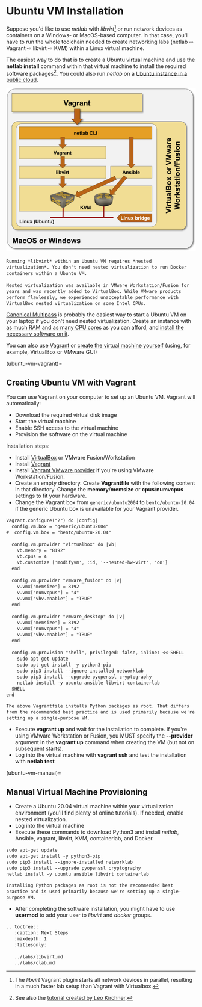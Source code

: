 # Ubuntu VM Installation

Suppose you'd like to use *netlab* with *libvirt*[^1] or run network devices as containers on a Windows- or MacOS-based computer. In that case, you'll have to run the whole toolchain needed to create networking labs (netlab ⇨ Vagrant ⇨ libvirt ⇨ KVM) within a Linux virtual machine.

The easiest way to do that is to create a Ubuntu virtual machine and use the **netlab install** command within that virtual machine to install the required software packages[^2]. You could also run _netlab_ on a [Ubuntu instance in a public cloud](cloud.md).

![Running Ubuntu VM on a desktop OS](ubuntu-on-desktop-os.png)

[^1]: The *libvirt* Vagrant plugin starts all network devices in parallel, resulting in a much faster lab setup than Vagrant with Virtualbox.

[^2]: See also the [tutorial created by Leo Kirchner](https://blog.kirchne.red/posts/netsim-tools-quickstart/).

```{warning}
Running *‌libvirt* within an Ubuntu VM requires *‌nested virtualization*. You don't need nested virtualization to run Docker containers within a Ubuntu VM.

Nested virtualization was available in VMware Workstation/Fusion for years and was recently added to VirtualBox. While VMware products perform flawlessly, we experienced unacceptable performance with VirtualBox nested virtualization on some Intel CPUs.
```

[Canonical Multipass](https://multipass.run/) is probably the easiest way to start a Ubuntu VM on your laptop if you don't need nested virtualization. Create an instance with [as much RAM and as many CPU cores](https://multipass.run/docs/create-an-instance#heading--create-an-instance-with-custom-cpu-number-disk-and-ram) as you can afford, and [install the necessary software on it](ubuntu-vm-manual).

You can also use [Vagrant](ubuntu-vm-vagrant) or [create the virtual machine yourself](ubuntu-vm-manual) (using, for example, VirtualBox or VMware GUI)

(ubuntu-vm-vagrant)=
## Creating Ubuntu VM with Vagrant

You can use Vagrant on your computer to set up an Ubuntu VM. Vagrant will automatically:

* Download the required virtual disk image
* Start the virtual machine
* Enable SSH access to the virtual machine
* Provision the software on the virtual machine

Installation steps:

* Install [VirtualBox](https://www.virtualbox.org/wiki/Downloads) or VMware Fusion/Workstation
* Install [Vagrant](https://www.vagrantup.com/docs/installation)
* Install [Vagrant VMware provider](https://www.vagrantup.com/docs/providers/vmware) if you're using VMware Workstation/Fusion.
* Create an empty directory. Create **Vagrantfile** with the following content in that directory. Change the **memory**/**memsize** or **cpus**/**numvcpus** settings to fit your hardware.
* Change the Vagrant box from `generic/ubuntu2004` to `bento/ubuntu-20.04` if the generic Ubuntu box is unavailable for your Vagrant provider.

```
Vagrant.configure("2") do |config|
  config.vm.box = "generic/ubuntu2004"
#  config.vm.box = "bento/ubuntu-20.04"

  config.vm.provider "virtualbox" do |vb|
    vb.memory = "8192"
    vb.cpus = 4
    vb.customize ['modifyvm', :id, '--nested-hw-virt', 'on']
  end

  config.vm.provider "vmware_fusion" do |v|
    v.vmx["memsize"] = 8192
    v.vmx["numvcpus"] = "4"
    v.vmx["vhv.enable"] = "TRUE"
  end

  config.vm.provider "vmware_desktop" do |v|
    v.vmx["memsize"] = 8192
    v.vmx["numvcpus"] = "4"
    v.vmx["vhv.enable"] = "TRUE"
  end

  config.vm.provision "shell", privileged: false, inline: <<-SHELL
    sudo apt-get update
    sudo apt-get install -y python3-pip
    sudo pip3 install --ignore-installed networklab
    sudo pip3 install --upgrade pyopenssl cryptography
    netlab install -y ubuntu ansible libvirt containerlab
  SHELL
end
```

```{tip}
The above Vagrantfile installs Python packages as root. That differs from the recommended best practice and is used primarily because we're setting up a single-purpose VM.
```

* Execute **vagrant up** and wait for the installation to complete. If you're using VMware Workstation or Fusion, you MUST specify the **--provider** argument in the **vagrant up** command when creating the VM (but not on subsequent starts).
* Log into the virtual machine with **vagrant ssh** and test the installation with **netlab test**

(ubuntu-vm-manual)=
## Manual Virtual Machine Provisioning

* Create a Ubuntu 20.04 virtual machine within your virtualization environment (you'll find plenty of online tutorials). If needed, enable nested virtualization.
* Log into the virtual machine
* Execute these commands to download Python3 and install *netlab*, Ansible, vagrant, libvirt, KVM, containerlab, and Docker.

```
sudo apt-get update
sudo apt-get install -y python3-pip
sudo pip3 install --ignore-installed networklab
sudo pip3 install --upgrade pyopenssl cryptography
netlab install -y ubuntu ansible libvirt containerlab
```

```{tip}
Installing Python packages as root is not the recommended best practice and is used primarily because we're setting up a single-purpose VM.
```

* After completing the software installation, you might have to use **usermod** to add your user to *libvirt* and *docker* groups.

```eval_rst
.. toctree::
   :caption: Next Steps
   :maxdepth: 1
   :titlesonly:

   ../labs/libvirt.md
   ../labs/clab.md
```
